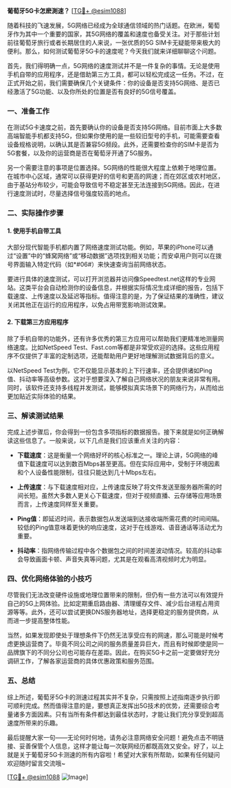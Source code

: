 **葡萄牙5G卡怎麽測速？** [[TG💪+ @esim1088](https://t.me/s/esim1088)]

随着科技的飞速发展，5G网络已经成为全球通信领域的热门话题。在欧洲，葡萄牙作为其中一个重要的国家，其5G网络的覆盖和速度也备受关注。对于那些计划前往葡萄牙旅行或者长期居住的人来说，一张优质的5G SIM卡无疑能带来极大的便利。那么，如何测试葡萄牙5G卡的速度呢？今天我们就来详细聊聊这个问题。

首先，我们得明确一点，5G网络的速度测试并不是一件复杂的事情。无论是使用手机自带的应用程序，还是借助第三方工具，都可以轻松完成这一任务。不过，在正式开始之前，我们需要确保几个关键条件：你的设备是否支持5G网络、是否已经激活了5G功能、以及你所处的位置是否有良好的5G信号覆盖。

### **一、准备工作**

在测试5G卡速度之前，首先要确认你的设备是否支持5G网络。目前市面上大多数高端智能手机都支持5G，但如果你使用的是一些较旧型号的手机，可能需要查看设备规格说明，以确认其是否兼容5G频段。此外，还需要检查你的SIM卡是否为5G套餐，以及你的运营商是否在葡萄牙开通了5G服务。

另一个需要注意的事项是位置选择。5G网络的性能很大程度上依赖于地理位置。在城市中心区域，通常可以获得更好的信号和更高的网速；而在郊区或农村地区，由于基站分布较少，可能会导致信号不稳定甚至无法连接到5G网络。因此，在进行速度测试时，尽量选择信号强度较高的地点。

### **二、实际操作步骤**

#### **1. 使用手机自带工具**

大部分现代智能手机都内置了网络速度测试功能。例如，苹果的iPhone可以通过“设置”中的“蜂窝网络”或“移动数据”选项找到相关功能；而安卓用户则可以在拨号界面输入特定代码（如*#06#）来快速查询当前网络状态。

要进行具体的速度测试，可以打开浏览器并访问像Speedtest.net这样的专业网站。这类平台会自动检测你的设备信息，并根据实际情况生成详细的报告，包括下载速度、上传速度以及延迟等指标。值得注意的是，为了保证结果的准确性，建议关闭其他正在运行的应用程序，以免占用带宽影响测试效果。

#### **2. 下载第三方应用程序**

除了手机自带的功能外，还有许多优秀的第三方应用可以帮助我们更精准地测量网络速度。比如NetSpeed Test、Fast.com等都是非常受欢迎的选择。这些应用程序不仅提供了丰富的定制选项，还能帮助用户更好地理解测试数据背后的意义。

以NetSpeed Test为例，它不仅能显示基本的上下行速率，还会提供诸如Ping值、抖动率等高级参数。这对于想要深入了解自己网络状况的朋友来说非常有用。同时，该软件还支持多线程并发测试，能够模拟真实场景下的网络行为，从而给出更加贴近实际体验的结果。

### **三、解读测试结果**

完成上述步骤后，你会得到一份包含多项指标的数据报告。接下来就是如何正确解读这些信息了。一般来说，以下几点是我们应该重点关注的内容：

- **下载速度**：这是衡量一个网络好坏的核心标准之一。理论上讲，5G网络的峰值下载速度可以达到数百Mbps甚至更高。但在实际应用中，受制于环境因素和个人设备性能限制，往往只能达到几十Mbps左右。
  
- **上传速度**：与下载速度相对应，上传速度反映了将文件发送至服务器所需的时间长短。虽然大多数人更关心下载速度，但对于视频直播、云存储等应用场景而言，上传速度同样至关重要。

- **Ping值**：即延迟时间，表示数据包从发送端到达接收端所需花费的时间间隔。较低的Ping值意味着更快的响应速度，这对于在线游戏、语音通话等活动尤为重要。

- **抖动率**：指网络传输过程中各个数据包之间的时间差波动情况。较高的抖动率会导致画面卡顿、声音失真等问题，尤其是在观看高清视频时尤为明显。

### **四、优化网络体验的小技巧**

尽管我们无法改变硬件设施或地理位置带来的限制，但仍有一些方法可以有效提升自己的5G上网体验。比如定期重启路由器、清理缓存文件、减少后台进程占用资源等等。此外，还可以尝试更换DNS服务器地址，选择更稳定的服务提供商，从而进一步提高整体性能。

当然，如果发现即使处于理想条件下仍然无法享受应有的网速，那么可能是时候考虑更换运营商了。毕竟不同公司之间的服务质量差异巨大，而且有时候即使是同一品牌旗下的不同分公司也可能存在差距。因此，在购买5G卡之前一定要做好充分调研工作，了解各家运营商的具体优惠政策和服务范围。

### **五、总结**

综上所述，葡萄牙5G卡的测速过程其实并不复杂，只需按照上述指南逐步执行即可顺利完成。然而值得注意的是，要想真正发挥出5G技术的优势，还需要综合考量诸多方面因素。只有当所有条件都达到最佳状态时，才能让我们充分享受到超高速度所带来的乐趣。

最后提醒大家一句——无论何时何地，请务必注意网络安全问题！避免点击不明链接、妥善保管个人信息，这样才能让每一次联网经历都既高效又安全。好了，以上就是关于葡萄牙5G卡测速的所有内容啦！希望对大家有所帮助，如果有任何疑问欢迎随时留言交流哦~

[[TG💪+ @esim1088](https://t.me/s/esim1088) ![Image](https://i.postimg.cc/4NQfJmqS/Snipaste-2025-05-13-00-14-12.png)]